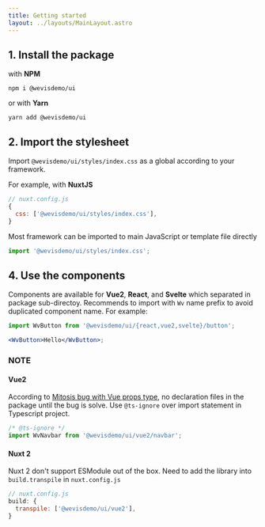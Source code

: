```yaml
---
title: Getting started
layout: ../layouts/MainLayout.astro
---
```


## 1. Install the package

with **NPM**

```shell
npm i @wevisdemo/ui
```

or with **Yarn**

```shell
yarn add @wevisdemo/ui
```

## 2. Import the stylesheet

Import `@wevisdemo/ui/styles/index.css` as a global according to your framework.

For example, with **NuxtJS**

```js
// nuxt.config.js
{
  css: ['@wevisdemo/ui/styles/index.css'],
}
```

Most framework can be imported to main JavaScript or template file directly

```js
import '@wevisdemo/ui/styles/index.css';
```

## 4. Use the components

Components are available for **Vue2**, **React**, and **Svelte** which separated in package sub-directoy. Recommends to import with `Wv` name prefix to avoid duplicated component name. For example:

```jsx
import WvButton from '@wevisdemo/ui/{react,vue2,svelte}/button';

<WvButton>Hello</WvButton>;
```

### NOTE

#### Vue2

According to [Mitosis bug with Vue props type](https://github.com/BuilderIO/mitosis/issues/847), no declaration files in the package until the bug is solve. Use `@ts-ignore` over import statement in Typescript project.

```ts
/* @ts-ignore */
import WvNavbar from '@wevisdemo/ui/vue2/navbar';
```

#### Nuxt 2

Nuxt 2 don't support ESModule out of the box. Need to add the library into `build.transpile` in `nuxt.config.js`

```js
// nuxt.config.js
build: {
  transpile: ['@wevisdemo/ui/vue2'],
}
```
